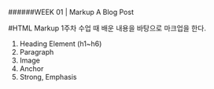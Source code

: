 ######WEEK 01 | Markup A Blog Post

#HTML Markup
1주차 수업 때 배운 내용을 바탕으로 마크업을 한다.

1. Heading Element (h1~h6)
2. Paragraph
3. Image
4. Anchor
5. Strong, Emphasis

